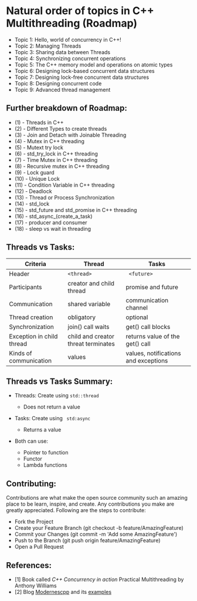 
# Natural order of topics in C++ Multithreading (Roadmap)
 - Topic 1: Hello, world of concurrency in C++!
 - Topic 2: Managing Threads
 - Topic 3: Sharing data between Threads
 - Topic 4: Synchronizing concurrent operations
 - Topic 5: The C++ memory model and operations on atomic types
 - Topic 6: Designing lock-based concurrent data structures
 - Topic 7: Designing lock-free concurrent data structures
 - Topic 8: Designing concurrent code
 - Topic 9: Advanced thread management



Further breakdown of Roadmap: 
----------------------------

 - (1)   -  Threads in C++
 - (2)   -  Different Types to create threads
 - (3)   -  Join and Detach with Joinable Threading 
 - (4)   -  Mutex in C++ threading 
 - (5)   -  Mutext try lock 
 - (6)   -  std_try_lock in C++ threading 
 - (7)   -  Time Mutex in C++ threading 
 - (8)   -  Recursive mutex in C++ threading 
 - (9)   -  Lock guard
 - (10)  -  Unique Lock 
 - (11)  -  Condition Variable in C++ threading 
 - (12)  -  Deadlock 
 - (13)  -  Thread or Process Synchronization 
 - (14)  -  std_lock
 - (15)  -  std_future and std_promise in C++ threading
 - (16)  -  std_async_(create_a_task)
 - (17)  -  producer and consumer
 - (18)  -  sleep vs wait in threading 
 
 
 

 

Threads vs Tasks:
----------------
| Criteria           |  Thread    |  Tasks |
| -------------------------- | ------------- |----------------------------------- | 
|     Header                       |       ``` <thread> ```                             |     ``` <future>```                              |             
|     Participants                 |       creator and child thread                     |     promise and future                           |         
|     Communication                |       shared variable                              |    communication channel                         |   
|     Thread creation              |       obligatory                                   |    optional                                      |    
|     Synchronization              |       join() call waits                            |    get() call blocks                             |       
|     Exception in child thread    |       child and creator threat terminates          |    returns value of the get() call               |     
|     Kinds of communication       |       values                                       |    values, notifications and exceptions          |         


Threads vs Tasks Summary:
------------------------

- Threads: Create using  ``` std::thread ```
    - Does not return a value 
 
 - Tasks: Create using ``` std:async``` 
     - Returns a value

-  Both can use:
   - Pointer to function
   - Functor
   - Lambda functions
   
Contributing:
-------------

Contributions are what make the open source community such an amazing place to be learn, inspire, and create. Any contributions you make are greatly appreciated. Following are the steps to contribute:

- Fork the Project
- Create your Feature Branch (git checkout -b feature/AmazingFeature)
- Commit your Changes (git commit -m 'Add some AmazingFeature')
- Push to the Branch (git push origin feature/AmazingFeature)
- Open a Pull Request
   
   
References:
-----------

   - [1] Book called *C++ Concurrency in action* Practical Multithreading by Anthony Williams 
   - [2] Blog [Modernescpp](https://www.modernescpp.com/) and its [examples](https://github.com/RainerGrimm/ModernesCppSource)
   

